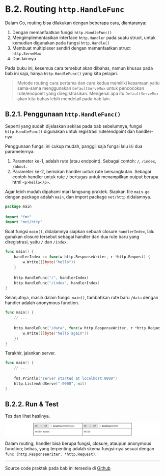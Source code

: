 # B.2. Routing `http.HandleFunc`

Dalam Go, routing bisa dilakukan dengan beberapa cara, diantaranya:

 1. Dengan memanfaatkan fungsi `http.HandleFunc()`
 2. Mengimplementasikan interface `http.Handler` pada suatu struct, untuk kemudian digunakan pada fungsi `http.Handle()`
 3. Membuat multiplexer sendiri dengan memanfaatkan struct `http.ServeMux`
 4. Dan lainnya

Pada buku ini, kesemua cara tersebut akan dibahas, namun khusus pada bab ini saja, hanya `http.HandleFunc()` yang kita pelajari.

> Metode routing cara pertama dan cara kedua memiliki kesamaan yaitu sama-sama menggunakan `DefaultServeMux` untuk pencocokan rute/endpoint yang diregistrasikan. Mengenai apa itu `DefaultServeMux` akan kita bahas lebih mendetail pada bab lain.

## B.2.1. Penggunaan `http.HandleFunc()`

Seperti yang sudah dijelaskan sekilas pada bab sebelumnya, fungsi `http.HandleFunc()` digunakan untuk registrasi rute/endpoint dan handler-nya.

Penggunaan fungsi ini cukup mudah, panggil saja fungsi lalu isi dua parameternya.

 1. Parameter ke-1, adalah rute (atau endpoint). Sebagai contoh: `/`, `/index`, `/about`.
 2. Parameter ke-2, berisikan handler untuk rute bersangkutan. Sebagai contoh handler untuk rute `/` bertugas untuk menampilkan output berupa html `<p>hello</p>`.

Agar lebih mudah dipahami mari langsung praktek. Siapkan file `main.go` dengan package adalah `main`, dan import package `net/http` didalamnya.

```go
package main

import "fmt"
import "net/http"
```

Buat fungsi `main()`, didalamnya siapkan sebuah closure `handlerIndex`, lalu gunakan closure tersebut sebagai handler dari dua rute baru yang diregistrasi, yaitu `/` dan `/index`.

```go
func main() {
	handlerIndex := func(w http.ResponseWriter, r *http.Request) {
		w.Write([]byte("hello"))
	}

	http.HandleFunc("/", handlerIndex)
	http.HandleFunc("/index", handlerIndex)
}
```

Selanjutnya, masih dalam fungsi `main()`, tambahkan rute baru `/data` dengan handler adalah anonymous function.

```go
func main() {
    // ...

    http.HandleFunc("/data", func(w http.ResponseWriter, r *http.Request) {
    	w.Write([]byte("hello again"))
    })
}
```

Terakhir, jalankan server.

```go
func main() {
    // ...

    fmt.Println("server started at localhost:9000")
    http.ListenAndServe(":9000", nil)
}
```

## B.2.2. Run & Test

Tes dan lihat hasilnya.

![Rute `/data` mengembalikan data json](images/B.2_1_routing.png)

Dalam routing, handler bisa berupa fungsi, closure, ataupun anonymous function; bebas, yang terpenting adalah skema fungsi-nya sesuai dengan `func (http.ResponseWriter, *http.Request)`.

---

Source code praktek pada bab ini tersedia di [Github](https://github.com/novalagung/dasarpemrogramangolang/tree/master/chapter-B.2-routing-http-handlefunc)
